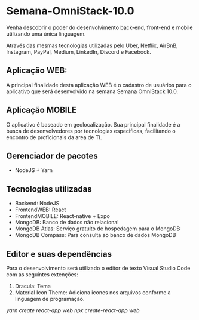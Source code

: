 # Semana-OmniStack-10.0
Venha descobrir o poder do desenvolvimento back-end, front-end e mobile utilizando uma única linguagem.

Através das mesmas tecnologias utilizadas pelo Uber, Netflix, AirBnB, Instagram, PayPal, Medium, LinkedIn, Discord e Facebook.
## Aplicação WEB:
A principal finalidade desta aplicação WEB é o cadastro de usuários para o aplicativo que será desenvolvido na semana Semana OmniStack 10.0. 

## Aplicação MOBILE
O aplicativo é baseado em geolocalização. Sua principal finalidade é a busca de desenvolvedores por tecnologias especificas, facilitando o encontro de proficionais da area de TI.

## Gerenciador de pacotes
* NodeJS + Yarn

## Tecnologias utilizadas
* Backend: NodeJS
* FrontendWEB: React
* FrontendMOBILE: React-native + Expo
* MongoDB: Banco de dados não relacional
* MongoDB Atlas: Serviço gratuito de hospedagem para o MongoDB
* MongoDB Compass: Para consulta ao banco de dados MongoDB

## Editor e suas dependências
Para o desenvolvimento será utilizado o editor de texto Visual Studio Code com as seguintes extenções:
1. Dracula: Tema 
2. Material Icon Theme: Adiciona icones nos arquivos conforme a linguagem de programação.

*yarn create react-app web*
*npx create-react-app web*
